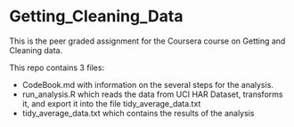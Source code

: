 # Getting_Cleaning_Data

This is the peer graded assignment for the Coursera course on Getting and Cleaning data. 

This repo contains 3 files: 
- CodeBook.md with information on the several steps for the analysis. 
- run_analysis.R which reads the data from UCI HAR Dataset, transforms it, and export it into the file tidy_average_data.txt
- tidy_average_data.txt which contains the results of the analysis 
